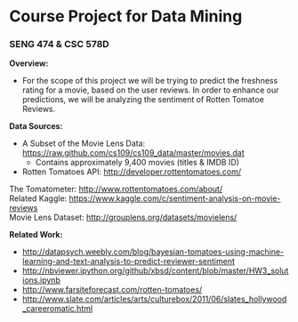 # Course Project for Data Mining
### SENG 474 & CSC 578D

**Overview:**
* For the scope of this project we will be trying to predict the freshness rating for a movie, based on the user reviews.  In order to enhance our predictions, we will be analyzing the sentiment of Rotten Tomatoe Reviews.

**Data Sources:**
* A Subset of the Movie Lens Data: https://raw.github.com/cs109/cs109_data/master/movies.dat
  * Contains approximately 9,400 movies (titles & IMDB ID)
* Rotten Tomatoes API: http://developer.rottentomatoes.com/

The Tomatometer: http://www.rottentomatoes.com/about/     
Related Kaggle: https://www.kaggle.com/c/sentiment-analysis-on-movie-reviews    
Movie Lens Dataset: http://grouplens.org/datasets/movielens/

**Related Work:**
* http://datapsych.weebly.com/blog/bayesian-tomatoes-using-machine-learning-and-text-analysis-to-predict-reviewer-sentiment
* http://nbviewer.ipython.org/github/xbsd/content/blob/master/HW3_solutions.ipynb
* http://www.farsiteforecast.com/rotten-tomatoes/
* http://www.slate.com/articles/arts/culturebox/2011/06/slates_hollywood_careeromatic.html

